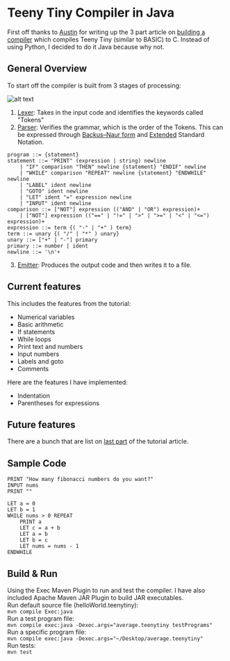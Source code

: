 # Teeny Tiny Compiler in Java
First off thanks to [Austin](https://austinhenley.com/index.html) for writing up the 3 part article on [building a compiler](https://austinhenley.com/blog/teenytinycompiler1.html) which compiles Teeny Tiny (similar to BASIC) to C.
Instead of using Python, I decided to do it Java because why not.

## General Overview
To start off the compiler is built from 3 stages of processing:

![alt text](https://austinhenley.com/blog/images/compilersteps.png)

1. [Lexer](https://austinhenley.com/blog/teenytinycompiler1.html): Takes in the input code and identifies the keywords called "Tokens"
2. [Parser](https://austinhenley.com/blog/teenytinycompiler2.html): Verifies the grammar, which is the order of the Tokens. This can be expressed through [Backus–Naur form](https://en.wikipedia.org/wiki/Backus%E2%80%93Naur_form) and [Extended](https://en.wikipedia.org/wiki/Extended_Backus%E2%80%93Naur_form)  Standard Notation.
```
program ::= {statement}
statement ::= "PRINT" (expression | string) newline
    | "IF" comparison "THEN" newline {statement} "ENDIF" newline
    | "WHILE" comparison "REPEAT" newline {statement} "ENDWHILE" newline
    | "LABEL" ident newline
    | "GOTO" ident newline
    | "LET" ident "=" expression newline
    | "INPUT" ident newline
comparison ::= ["NOT"] expression (("AND" | "OR") expression)+
    | ["NOT"] expression (("==" | "!=" | ">" | ">=" | "<" | "<=") expression)+
expression ::= term {( "-" | "+" ) term}
term ::= unary {( "/" | "*" ) unary}
unary ::= ["+" | "-"] primary
primary ::= number | ident
newline ::= '\n'+
```
3. [Emitter](https://austinhenley.com/blog/teenytinycompiler3.html): Produces the output code and then writes it to a file.

## Current features
This includes the features from the tutorial:
- Numerical variables
- Basic arithmetic
- If statements
- While loops
- Print text and numbers
- Input numbers
- Labels and goto
- Comments

Here are the features I have implemented:
- Indentation
- Parentheses for expressions

## Future features
There are a bunch that are list on [last part](https://austinhenley.com/blog/teenytinycompiler3.html) of the tutorial article.
<br>

## Sample Code
```
PRINT "How many fibonacci numbers do you want?"
INPUT nums
PRINT ""

LET a = 0
LET b = 1
WHILE nums > 0 REPEAT
    PRINT a
    LET c = a + b
    LET a = b
    LET b = c
    LET nums = nums - 1
ENDWHILE
```

## Build & Run
Using the Exec Maven Plugin to run and test the compiler. I have also included Apache Maven JAR Plugin to build JAR executables.
<br>
Run default source file (helloWorld.teenytiny): <br>
```mvn compile Exec:java```
<br>
Run a test program file: <br>
```mvn compile exec:java -Dexec.args="average.teenytiny testPrograms"```
<br>
Run a specific program file: <br>
```mvn compile exec:java -Dexec.args="~/Desktop/average.teenytiny"```
<br>
Run tests: <br>
```mvn test```
